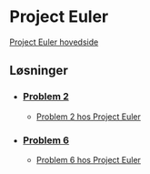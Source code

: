# Project Euler 
[Project Euler hovedside](https://projecteuler.net/)

## Løsninger

- ### [Problem 2](https://github.com/Raspeball/Project-Euler/blob/master/jupyter/projecteuler2_sol.ipynb)
  - [Problem 2 hos Project Euler ](https://projecteuler.net/problem=2)

- ### [Problem 6](https://github.com/Raspeball/Project-Euler/blob/master/jupyter/projecteuler6_sol.ipynb)
  - [Problem 6 hos Project Euler ](https://projecteuler.net/problem=6)
